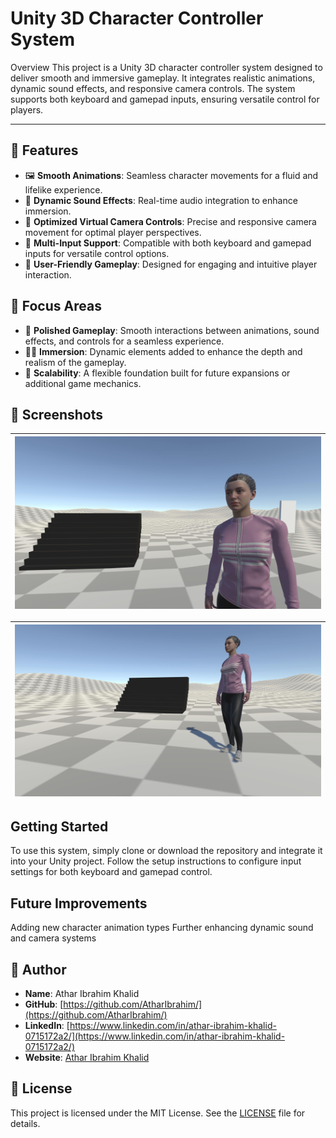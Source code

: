 # Unity 3D Character Controller System
Overview
This project is a Unity 3D character controller system designed to deliver smooth and immersive gameplay. It integrates realistic animations, dynamic sound effects, and responsive camera controls. The system supports both keyboard and gamepad inputs, ensuring versatile control for players.

---
## 🚀 Features
- 🖼 **Smooth Animations**: Seamless character movements for a fluid and lifelike experience.
- 🎯 **Dynamic Sound Effects**: Real-time audio integration to enhance immersion.
- 💼 **Optimized Virtual Camera Controls**: Precise and responsive camera movement for optimal player perspectives.
- 🎨 **Multi-Input Support**: Compatible with both keyboard and gamepad inputs for versatile control options.
- 📱 **User-Friendly Gameplay**: Designed for engaging and intuitive player interaction.
## 🚀 Focus Areas
- 🎲 **Polished Gameplay**: Smooth interactions between animations, sound effects, and controls for a seamless experience.
- 🙅‍♂️ **Immersion**: Dynamic elements added to enhance the depth and realism of the gameplay.
- 💼 **Scalability**: A flexible foundation built for future expansions or additional game mechanics.

## 📸 Screenshots

| ![Character](Screenshots/myself_8K_22.12.2024_17-18-15.jpg) |
|:---:|

| ![Character](Screenshots/myself_8K_22.12.2024_17-19-09.jpg) |
|:---:|

  
## Getting Started
To use this system, simply clone or download the repository and integrate it into your Unity project. Follow the setup instructions to configure input settings for both keyboard and gamepad control.

## Future Improvements
Adding new character animation types
Further enhancing dynamic sound and camera systems
## 👤 Author

- **Name**: Athar Ibrahim Khalid
- **GitHub**: [https://github.com/AtharIbrahim/](https://github.com/AtharIbrahim/)
- **LinkedIn**: [https://www.linkedin.com/in/athar-ibrahim-khalid-0715172a2/](https://www.linkedin.com/in/athar-ibrahim-khalid-0715172a2/)
- **Website**: [Athar Ibrahim Khalid](https://atharibrahimkhalid.netlify.app/)


## 📝 License

This project is licensed under the MIT License. See the [LICENSE](LICENSE) file for details.

